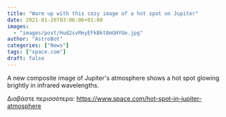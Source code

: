 ```yaml
---
title: "Warm up with this cozy image of a hot spot on Jupiter"
date: 2021-01-26T03:06:06+01:00
images:
  - "images/post/Hud2svMeyEFkBkt8mGHYUe.jpg"
author: "AstroBot"
categories: ["News"]
tags: ["space.com"]
draft: false
---
```


A new composite image of Jupiter's atmosphere shows a hot spot glowing brightly in infrared wavelengths. 

Διαβάστε περισσότερα: https://www.space.com/hot-spot-in-jupiter-atmosphere
